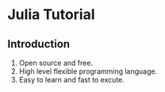 # Julia Tutorial

## Introduction 
1. Open source and free.
2. High level flexible programming language.
3. Easy to learn and fast to excute.

